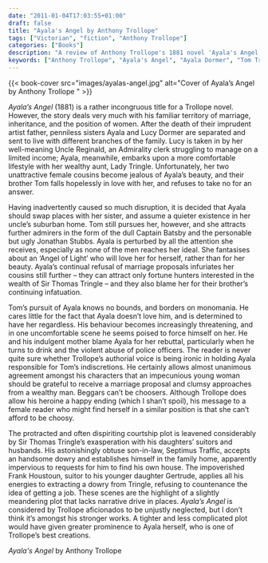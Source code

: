 ```yaml
---
date: "2011-01-04T17:03:55+01:00"
draft: false
title: "Ayala's Angel by Anthony Trollope"
tags: ["Victorian", "fiction", "Anthony Trollope"]
categories: ["Books"]
description: "A review of Anthony Trollope's 1881 novel 'Ayala's Angel,' following sisters Ayala and Lucy Dormer's different fates after their father's death. Discover Ayala's struggle with unwanted suitors, including the persistent Tom Tringle, while searching for her ideal 'Angel of Light.'"
keywords: ["Anthony Trollope", "Ayala's Angel", "Ayala Dormer", "Tom Tringle", "Angel of Light", "marriage proposals", "Victorian courtship", "women's choices"]
---
```


{{< book-cover src="images/ayalas-angel.jpg" alt="Cover of Ayala’s Angel by Anthony Trollope " >}}

_Ayala’s Angel_ (1881) is a rather incongruous title for a Trollope novel. However, the story deals very much with his familiar territory of marriage, inheritance, and the position of women. After the death of their imprudent artist father, penniless sisters Ayala and Lucy Dormer are separated and sent to live with different branches of the family. Lucy is taken in by her well-meaning Uncle Reginald, an Admirality clerk struggling to manage on a limited income; Ayala, meanwhile, embarks upon a more comfortable lifestyle with her wealthy aunt, Lady Tringle. Unfortunately, her two unattractive female cousins become jealous of Ayala’s beauty, and their brother Tom falls hopelessly in love with her, and refuses to take no for an answer.

Having inadvertently caused so much disruption, it is decided that Ayala should swap places with her sister, and assume a quieter existence in her uncle’s suburban home. Tom still pursues her, however, and she attracts further admirers in the form of the dull Captain Batsby and the personable but ugly Jonathan Stubbs. Ayala is perturbed by all the attention she receives, especially as none of the men reaches her ideal. She fantasises about an ‘Angel of Light’ who will love her for herself, rather than for her beauty. Ayala’s continual refusal of marriage proposals infuriates her cousins still further – they can attract only fortune hunters interested in the wealth of Sir Thomas Tringle – and they also blame her for their brother’s continuing infatuation.

Tom’s pursuit of Ayala knows no bounds, and borders on monomania. He cares little for the fact that Ayala doesn’t love him, and is determined to have her regardless. His behaviour becomes increasingly threatening, and in one uncomfortable scene he seems poised to force himself on her. He and his indulgent mother blame Ayala for her rebuttal, particularly when he turns to drink and the violent abuse of police officers. The reader is never quite sure whether Trollope’s authorial voice is being ironic in holding Ayala responsible for Tom’s indiscretions. He certainly allows almost unanimous agreement amongst his characters that an impecunious young woman should be grateful to receive a marriage proposal and clumsy approaches from a wealthy man. Beggars can’t be choosers. Although Trollope does allow his heroine a happy ending (which I shan’t spoil), his message to a female reader who might find herself in a similar position is that she can’t afford to be choosy.

The protracted and often dispiriting courtship plot is leavened considerably by Sir Thomas Tringle’s exasperation with his daughters’ suitors and husbands. His astonishingly obtuse son-in-law, Septimus Traffic, accepts an handsome dowry and establishes himself in the family home, apparently impervious to requests for him to find his own house. The impoverished Frank Houstoun, suitor to his younger daughter Gertrude, applies all his energies to extracting a dowry from Tringle, refusing to countenance the idea of getting a job. These  scenes are the highlight of a slightly meandering plot that lacks narrative drive in places. _Ayala’s Angel_ is considered by Trollope aficionados to be unjustly neglected, but I don’t think it’s amongst his stronger works. A tighter and less complicated plot would have given greater prominence to Ayala herself, who is one of Trollope’s best creations.

_Ayala's Angel_ by Anthony Trollope
